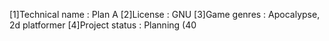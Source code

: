 [1]Technical name : Plan A
[2]License : GNU
[3]Game genres : Apocalypse, 2d platformer
[4]Project status : Planning (40
